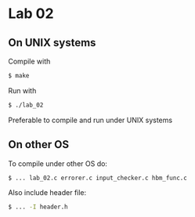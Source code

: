 # Lab 02

## On UNIX systems

Compile with

```sh
$ make
```

Run with

```sh
$ ./lab_02
```

Preferable to compile and run under UNIX systems

## On other OS

To compile under other OS do:

```sh
$ ... lab_02.c errorer.c input_checker.c hbm_func.c
````

Also include header file:

```sh
$ ... -I header.h
```
